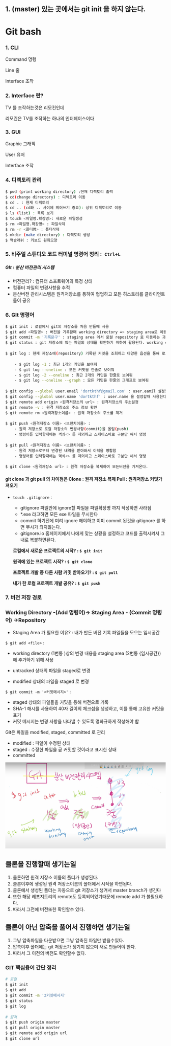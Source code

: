 ## 1. (master) 있는 곳에서는 git init 을 하지 않는다.



# Git bash

### 1. CLI

Command  명령

Line  줄

Interface 조작

### 2. Interface 란?

TV 를 조작하는것은 리모컨인데

리모컨은 TV를 조작하는 하나의 인터페이스이다

### 3. GUI

Graphic 그래픽

User 유저

Interface 조작

### 4. 디렉토리 관리

```bash
$ pwd (print working directory) :현재 디렉토리 출력
$ cd(change directory) : 디렉토리 이동
$ cd . : 현재 디렉토리
$ cd .. (cd와 .. 사이에 띄어쓰기 중요): 상위 디렉토리로 이동
$ ls (list) : 목록 보기
$ touch <파일명.확장명>: 새로운 파일생성
$ rm <파일명.확장명> : 파일삭제
$ rm -r <폴더명> : 폴더삭제
$ mkdir (make directory) : 디렉토리 생성
$ 역슬래쉬 : 키보드 원화모양
```

###  5. 비주얼 스튜디오 코드 터미널 명령어 정리 :` Ctrl+L`

##### GIt : 분산 버전관리 시스템

- 버전관리? : 컴퓨터 소프트웨어의 특정 상태
- 컴퓨터 파일의 변경사항을 추적
- 분산버전 관리시스템은 원격저장소를 통하여 협업하고 모든 히스토리를 클라이언트들이 공유

### 6. GIt 명령어

```bash
$ git init : 로컬에서 git의 저장소를 처음 만들때 사용
$ git add <파일명> : 버전을 기록할때 working directory => staging area로 이동시킨다.
$ git commit -m '기록문구' : staging area 에서 로컬 repository 로 이동하는 과정으로 최종 버전으로 기록할때 쓰인다.
$ git status : git 저장소에 있는 파일의 상태를 확인하기 위하여 활용된다. working directory 와 staging area 를 확인	

$ git log : 현재 저장소에(repository) 기록된 커밋을 조회하고 다양한 옵션을 통해 로그를 조회할 수 있다.
	
	- $ git log -1 : 최근 1개의 커밋을 보여줘
	- $ git log --oneline : 모든 커밋을 한줄로 보여줘
	- $ git log -2 --oneline : 최근 2개의 커밋을 한줄로 보여줘
	- $ git log --oneline --graph : 모든 커밋을 한줄의 그래프로 보여줘
	
$ git config --global user.email 'dortkthf@gmail.com' : user.eamil 설정할때 사용한다.
$ git config --global user.name 'dortkthf' : user.name 을 설정할때 사용한다.
$ git remote add origin <원격저장소의 url> : 원격저장소의 주소설정
$ git remote -v : 원격 저장소의 주소 정보 확인
$ git remote rm <원격저장소이름> : 원격 저장소의 주소를 제거

$ git push <원격저장소 이름> <브랜치이름> :
	- 원격 저장소로 로컬 저장소의 변경사항(commit)을 올림(push)
	- 명령어를 입력할때에는 꺽쇠<> 를 제외하고 스페이스바로 구분만 해서 명령
	
$ git pull <원격저장소 이름> <브랜치이름> :
	- 원격 저장소로부터 변경된 내역을 받아와서 이력을 병합함
	- 명령어를 입력할때에는 꺽쇠<> 를 제외하고 스페이스바로 구분만 해서 명령

$ git clone <원격저장소 url> : 원격 저장소를 복제하여 모든버전을 가져온다.
```



#### git clone 과 git pull 의 차이점은 Clone : 원격 저장소 복제 Pull : 원격저장소 커밋가져오기

- `touch .gitignore` : 

  - gitignore 파일안에 ignore할 파일을 파일확장명 까지 작성하면 사라짐
  - *.exe 라고하면 모든 exe 파일을 무시한다
  - commit 하기전에 미리 ignore 해야하고 이미 commit 된것을 gitignore 를 하면 무시가 되지않는다.

  * gitignore.io 홈페이지에서 나에게 맞는 상황을 설정하고 코드를 출력시켜서 그내로 복붙하면된다.

  

  **로컬에서 새로운 프로젝트의 시작? : `$ git init`**

  **원격에 있는 프로젝트 시작? : `$ git clone`**

  **프로젝트 개발 중 다른 사람 커밋 받아오기? : `$ git pull`**

  **내가 한 로컬 프로젝트 개발 공유? : `$ git push`**

  

### 7. 버전 저장 경로

### Working Directory -(Add 명령어)-> Staging Area - (Commit 명령어) ->Repository

- Staging Area 가 필요한 이유? : 내가 만든 버전 기록 파일들을 모으는 임시공간

`$ git add <file>`  :

- working directory (1번통 )상의 변경 내용을 staging area (2번통 {임시공간}) 에 추가하기 위해 사용

- untracked 상태의 파일을 staged로 변경
- modified 상태의 파일을 staged 로 변경

`$ git commit -m '<커밋메시지>'` :

- staged 상태의 파일들을 커밋을 통해 버전으로 기록
- SHA-1 해시를 사용하여 40자 길이의 체크섬을 생성하고, 이를 통해 고유한 커밋을 표기
- 커밋 메시지는 변경 사항을 나타낼 수 있도록 명화규하게 작성해야 함

Git은 파일을 modified, staged, committed 로 관리

- modified : 파일이 수정된 상태
- staged : 수정한 파일을 곧 커밋할 것이라고 표시한 상태
- committed

![image-20220705175430228](Git_summary.assets/image-20220705175430228.png)

## 클론을 진행할때 생기는일

1. 클론하면 원격 저장소 이름의 폴더가 생성된다.
2. 클론이후에 생성된 원격 저장소이름의 폴더에서 시작을 하면된다.
3. 클론에서 생성된 폴더는 자동으로 git 저장소가 생겨서 master branch가 생긴다
4. 또한 해당 레포지토리의 remote도 등록되어있기때문에 remote add 가 불필요하다.
5. 따라서 그전에 버전또한 확인할수 있다.

## 클론이 아닌 압축을 풀어서 진행하면 생기는일

1. 그냥 압축파일을 다운받으면 그냥 압축된 파일만 받을수있다.
2. 압축이후 폴더에는 git 저장소가 생기지 않으며 새로 만들어야 한다.
3. 따라서 그 이전의 버전도 확인할수 없다.

### GIT 핵심용어 간단 정리

```bash
# 로컬
$ git init
$ git add
$ git commit -m 'z커밋메시지'
$ git status
$ git log

# 원격
$ git push origin master
$ git pull origin master
$ git remote add origin url
$ git clone url
```


